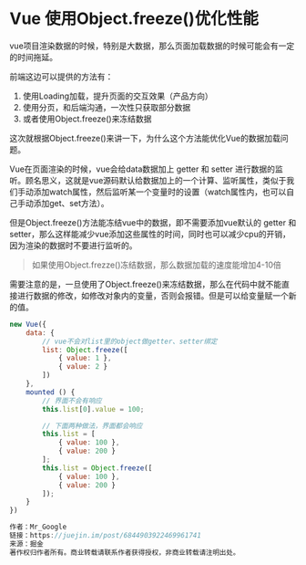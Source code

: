 # Vue 使用Object.freeze()优化性能

vue项目渲染数据的时候，特别是大数据，那么页面加载数据的时候可能会有一定的时间拖延。


前端这边可以提供的方法有：

1. 使用Loading加载，提升页面的交互效果（产品方向）
1. 使用分页，和后端沟通，一次性只获取部分数据
1. 或者使用Object.freeze()来冻结数据



这次就根据Object.freeze()来讲一下，为什么这个方法能优化Vue的数据加载问题。


Vue在页面渲染的时候，vue会给data数据加上 getter 和 setter 进行数据的监听。顾名思义，这就是vue源码默认给数据加上的一个计算、监听属性，类似于我们手动添加watch属性，然后监听某一个变量时的设置（watch属性内，也可以自己手动添加get、set方法）。


但是Object.freeze()方法能冻结vue中的数据，即不需要添加vue默认的 getter 和 setter，那么这样能减少vue添加这些属性的时间，同时也可以减少cpu的开销，因为渲染的数据时不要进行监听的。
> 如果使用Object.frezze()冻结数据，那么数据加载的速度能增加4-10倍



需要注意的是，一旦使用了Object.freeze()来冻结数据，那么在代码中就不能直接进行数据的修改，如修改对象内的变量，否则会报错。但是可以给变量赋一个新的值。
```javascript
new Vue({
    data: {
        // vue不会对list里的object做getter、setter绑定
        list: Object.freeze([
            { value: 1 },
            { value: 2 }
        ])
    },
    mounted () {
        // 界面不会有响应
        this.list[0].value = 100;

        // 下面两种做法，界面都会响应
        this.list = [
            { value: 100 },
            { value: 200 }
        ];
        this.list = Object.freeze([
            { value: 100 },
            { value: 200 }
        ]);
    }
})

作者：Mr_Google
链接：https://juejin.im/post/6844903922469961741
来源：掘金
著作权归作者所有。商业转载请联系作者获得授权，非商业转载请注明出处。
```
